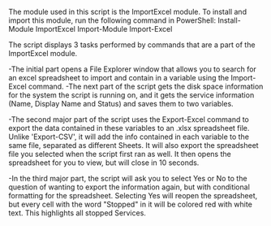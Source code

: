 The module used in this script is the ImportExcel module. To install and import this module, run the following command in PowerShell:
Install-Module ImportExcel
Import-Module Import-Excel

The script displays 3 tasks performed by commands that are a part of the ImportExcel module. 

-The initial part opens a File Explorer window that allows you to search for an excel spreadsheet to import and contain in a variable using the Import-Excel command.
-The next part of the script gets the disk space information for the system the script is running on, and it gets the service information (Name, Display Name and Status) and saves them to two variables.

-The second major part of the script uses the Export-Excel command to export the data contained in these variables to an .xlsx spreadsheet file. Unlike 'Export-CSV', it will add the info contained in each variable to the same file, separated as different Sheets. It will also export the spreadsheet file you selected when the script first ran as well. It then opens the spreadsheet for you to view, but will close in 10 seconds.

-In the third major part, the script will ask you to select Yes or No to the question of wanting to export the information again, but with conditional formatting for the spreadsheet. Selecting Yes will reopen the spreadsheet, but every cell with the word "Stopped" in it will be colored red with white text. This highlights all stopped Services.

